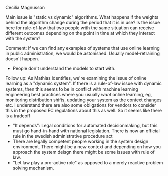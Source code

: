 Cecilia Magnusson

Main issue is "static vs dynamic" algorithms. What happens if the weights behind the algorithm change during the period that it is in use? Is the issue here for rule-of-law that two people with the same situation can receive different outcomes depending on the point in time at which they interact with the system?

Comment: If we can find any examples of systems that use online learning in public administration, we would be astonished. Usually model-retraining doesn't happen.

 - People don't understand the models to start with.

Follow up: As Mathias identifies, we're examining the issue of online learning as a "dynamic system". If there is a rule-of-law issue with dynamic systems, then this seems to be in conflict with machine learning engineering best practices where you usually *want* online learning, eg, monitoring distribution shifts, updating your system as the context changes etc. I understand there are also some obligations for vendors to consider this in the proposed EC regulations about this as well. So it seems like there is a tradeoff

 - "It depends": Legal conditions for automated decisionmaking, but this must go hand-in-hand with national legislation. There is now an official rule in the swedish administrative procedure act
 - There are legally competent people working in the system design environment. There might be a new context and depending on how you approach the system deisgn there might be some issues with rule of law.
 - "Let law play a pro-active role" as opposed to a merely reactive problem solving mechanism.